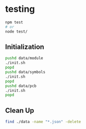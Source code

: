 # testing

```sh
npm test
# or
node test/
```

## Initialization

```sh
pushd data/module
./init.sh
popd
pushd data/symbols
./init.sh
popd
pushd data/pcb
./init.sh
popd
```

## Clean Up

```sh
find ./data -name "*.json" -delete
```
